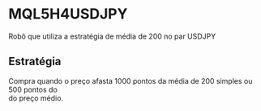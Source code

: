 # MQL5H4USDJPY
Robô que utiliza a estratégia de média de 200 no par USDJPY    

## Estratégia  
Compra quando o preço afasta 1000 pontos da média de 200 simples ou 500 pontos do  
do preço médio.  

